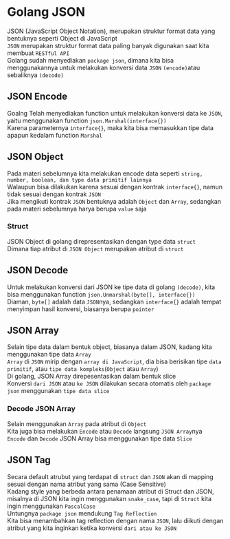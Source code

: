 # Golang JSON
JSON (JavaScript Object Notation), merupakan struktur format data yang bentuknya seperti Object di JavaScript<br>
`JSON` merupakan struktur format data paling banyak digunakan saat kita membuat `RESTful API`<br>
Golang sudah menyediakan `package json`, dimana kita bisa menggunakannya untuk melakukan konversi data `JSON` `(encode)`atau sebaliknya `(decode)`

## JSON Encode
Goalng Telah menyediakan function untuk melakukan konversi data ke `JSON`, yaitu menggunakan function `json.Marshal(interface{})`<br>
Karena parameternya `interface{}`, maka kita bisa memasukkan tipe data apapun kedalam function `Marshal`

## JSON Object
Pada materi sebelumnya kita melakukan encode data seperti `string, number, boolean, dan type data primitif lainnya`<br>
Walaupun bisa dilakukan karena sesuai dengan kontrak `interface{}`, namun tidak sesuai dengan kontrak `JSON`<br>
Jika mengikuti kontrak `JSON` bentuknya adalah `Object` dan `Array`, sedangkan pada materi sebelumnya harya berupa `value` saja
### Struct
JSON Object di golang direpresentasikan dengan type data `struct` <br>
Dimana tiap atribut di `JSON Object` merupakan atribut di `struct`

## JSON Decode
Untuk melakukan konversi dari JSON ke tipe data di golang `(decode)`, kita bisa menggunakan function `json.Unmarshal(byte[], interface{})`<br>
Diaman, `byte[]` adalah data `JSON`nya, sedangkan `interface{}` adalah tempat menyimpan hasil konversi, biasanya berupa `pointer`

## JSON Array
Selain tipe data dalam bentuk object, biasanya dalam JSON, kadang kita menggunakan tipe data `Array`<br>
`Array` di `JSON` mirip dengan `array di JavaScript`, dia bisa berisikan tipe `data primitif`, atau `tipe data kompleks`(`Object` atau `Array`)<br>
Di golang, JSON Array direpesentasikan dalam bentuk slice<br>
Konversi `dari JSON` atau `ke JSON` dilakukan secara otomatis oleh `package json` menggunakan `tipe data slice`
### Decode JSON Array
Selain menggunakan `Array` pada atribut di `Object`<br>
Kita juga bisa melakukan `Encode` atau `Decode` langsung `JSON Array`nya<br>
`Encode` dan `Decode` JSON Array bisa menggunakan tipe data `Slice`

## JSON Tag
Secara default atrubut yang terdapat di `struct` dan `JSON` akan di mapping sesuai dengan nama atribut yang sama (Case Sensitive)<br>
Kadang style yang berbeda antara penamaan atribut di Struct dan JSON, misalnya  di JSON kita ingin menggunakan `snake_case`, tapi di `Struct` kita ingin menggunakan `PascalCase`<br>
Untungnya `package json` mendukung `Tag Reflection`<br>
Kita bisa menambahkan tag reflection dengan nama `JSON`, lalu diikuti dengan atribut yang kita inginkan ketika konversi `dari atau ke JSON`